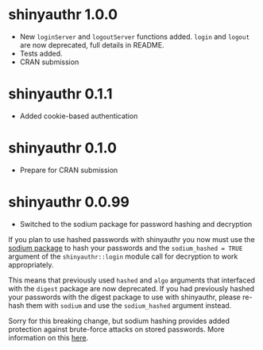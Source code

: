 # shinyauthr 1.0.0

* New `loginServer` and `logoutServer` functions added. `login` and `logout` are now deprecated, full details in README.
* Tests added.
* CRAN submission

# shinyauthr 0.1.1

* Added cookie-based authentication

# shinyauthr 0.1.0

* Prepare for CRAN submission

# shinyauthr 0.0.99

* Switched to the sodium package for password hashing and decryption

If you plan to use hashed passwords with shinyauthr you now must use the [sodium package](https://github.com/jeroen/sodium) to hash your passwords and the `sodium_hashed = TRUE` argument of the `shinyauthr::login` module call for decryption to work appropriately.

This means that previously used `hashed` and `algo` arguments that interfaced with the `digest` package are now deprecated. If you had previously hashed your passwords with the digest package to use with shinyauthr, please re-hash them with `sodium` and use the `sodium_hashed` argument instead. 

Sorry for this breaking change, but sodium hashing provides added protection against brute-force attacks on stored passwords. More information on this [here](https://download.libsodium.org/doc/password_hashing/).
